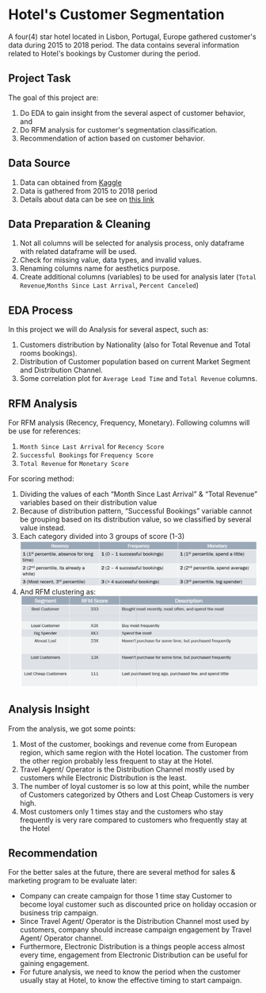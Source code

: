 # Hotel's Customer Segmentation

A four(4) star hotel located in Lisbon, Portugal, Europe gathered customer's data during 2015 to 2018 period. The data contains several information related to Hotel's bookings by Customer during the period.

## Project Task

The goal of this project are:

1. Do EDA to gain insight from the several aspect of customer behavior, and
2. Do RFM analysis for customer's segmentation classification.
3. Recommendation of action based on customer behavior.

## Data Source

1. Data can obtained from <a href="https://www.kaggle.com/nantonio/a-hotels-customers-dataset" target="_blank">Kaggle</a>
2. Data is gathered from 2015 to 2018 period
3. Details about data can be see on <a href="https://doi.org/10.1016/j.dib.2020.106583" target="_blank">this link</a>

## Data Preparation & Cleaning

1. Not all columns will be selected for analysis process, only dataframe with related dataframe will be used.
2. Check for missing value, data types, and invalid values.
3. Renaming columns name for aesthetics purpose.
4. Create additional columns (variables) to be used for analysis later (`Total Revenue`,`Months Since Last Arrival`, `Percent Canceled`)

## EDA Process

In this project we will do Analysis for several aspect, such as:
1. Customers distribution by Nationality (also for Total Revenue and Total rooms bookings).
2. Distribution of Customer population based on current Market Segment and Distribution Channel.
3. Some correlation plot for `Average Lead Time` and `Total Revenue` columns.

## RFM Analysis

For RFM analysis (Recency, Frequency, Monetary). Following columns will be use for references:
1. `Month Since Last Arrival` for `Recency Score`
2. `Successful Bookings` for `Frequency Score`
3. `Total Revenue` for `Monetary Score`

For scoring method:
1. Dividing the values of each “Month Since Last Arrival” & “Total Revenue” variables based on their distribution value
2. Because of distribution pattern, “Successful Bookings” variable cannot be grouping based on its distribution value, so we classified by several value instead.
3. Each category divided into 3 groups of score (1-3)
![alt text](https://github.com/ucoksan/hotel_cust_segmentation/blob/main/data_plot/rfm_ref.png?raw=true)
4. And RFM clustering as:
![alt text](https://github.com/ucoksan/hotel_cust_segmentation/blob/main/data_plot/rfm_table.png?raw=true)

## Analysis Insight

From the analysis, we got some points:
1. Most of the customer, bookings and revenue come from European region, which same region with the Hotel location. The customer from the other region probably less frequent to stay at the Hotel.
2. Travel Agent/ Operator is the Distribution Channel mostly used by customers while Electronic Distribution is the least.
3. The number of loyal customer is so low at this point, while the number of Customers categorized by Others and Lost Cheap Customers is very high. 
4. Most customers only 1 times stay and the customers who stay frequently is very rare compared to customers who frequently stay at the Hotel 

## Recommendation

For the better sales at the future, there are several method for sales & marketing program to be evaluate later:
 * Company can create campaign for those 1 time stay Customer to become loyal customer such as  discounted price on holiday occasion or business trip campaign.
 * Since Travel Agent/ Operator is the Distribution Channel most used by customers, company should increase campaign engagement by Travel Agent/ Operator channel.
 * Furthermore, Electronic Distribution is a things people access almost every time, engagement from Electronic Distribution can be useful for gaining engagement.
 * For future analysis, we need to know the period when the customer usually stay at Hotel, to know the effective timing to start campaign.

